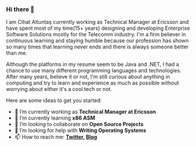 ### Hi there 👋

I am Cihat Altuntaş currently working as Technical Manager at Ericsson and have spent most of my time(15+ years) designing and developing Enterprise Software Solutions mostly for the Telecomm industry. I'm a firm believer in continuous learning and staying humble because our profession has shown so many times that learning never ends and there is always someone better than me.

Although the platforms in my resume seem to be Java and .NET, I had a chance to use many different programming languages and technologies. After many years, believe it or not,  I'm still curious about anything in computing and try to learn and experience as much as possible without worrying about either it's a cool tech or not.


Here are some ideas to get you started:

- 🔭 I’m currently working as **Technical Manager at Ericsson**
- 🌱 I’m currently learning **x86 ASM**
- 👯 I’m looking to collaborate on **Open Source Projects**
- 🤔 I’m looking for help with **Writing Operating Systems**
- 📫 How to reach me: **[Twitter](https://twitter.com/caltuntas), [Blog](https://www.cihataltuntas.com)**


